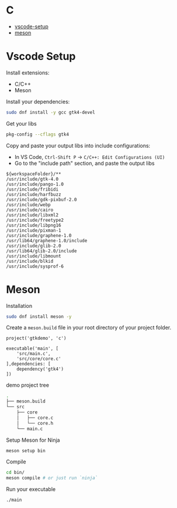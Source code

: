 # C

- [vscode-setup](#vscode-setup)
- [meson](#meson)

# Vscode Setup

Install extensions:
- C/C++
- Meson

Install your dependencies:
```sh
sudo dnf install -y gcc gtk4-devel
```

Get your libs
```sh
pkg-config --cflags gtk4
```

Copy and paste your output libs into include configurations:

- In VS Code, `Ctrl-Shift P` -> `C/C++: Edit Configurations (UI) `
- Go to the "include path" section, and paste the output libs

```
${workspaceFolder}/**
/usr/include/gtk-4.0
/usr/include/pango-1.0
/usr/include/fribidi
/usr/include/harfbuzz
/usr/include/gdk-pixbuf-2.0
/usr/include/webp
/usr/include/cairo
/usr/include/libxml2
/usr/include/freetype2
/usr/include/libpng16
/usr/include/pixman-1
/usr/include/graphene-1.0
/usr/lib64/graphene-1.0/include
/usr/include/glib-2.0
/usr/lib64/glib-2.0/include
/usr/include/libmount
/usr/include/blkid
/usr/include/sysprof-6
```
 

# Meson

Installation
```sh
sudo dnf install meson -y
```

Create a `meson.build` file in your root directory of your project folder.
```meson
project('gtkdemo', 'c')

executable('main', [
    'src/main.c',
    'src/core/core.c'
],dependencies: [
    dependency('gtk4')
])
```

demo project tree
```sh
.
├── meson.build
└── src
    ├── core
    │   ├── core.c
    │   └── core.h
    └── main.c
```

Setup Meson for Ninja
```sh
meson setup bin
```

Compile
```sh
cd bin/
meson compile # or just run `ninja`
```

Run your executable
```sh
./main
```
